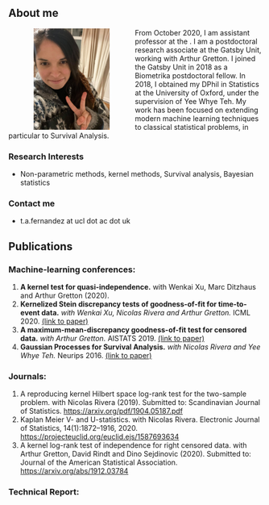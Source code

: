 
## About me

<img src="https://raw.githubusercontent.com/TamaraFA/TamaraFA.github.io/master/Tam.jpg" width="30%" height="30%" align="left" hspace="50"/>

From October 2020, I am assistant professor at the . I am a postdoctoral research associate at the Gatsby Unit, working with Arthur Gretton. I joined the Gatsby Unit in 2018 as a Biometrika postdoctoral fellow. In 2018, I obtained my DPhil in Statistics at the University of Oxford, under the supervision of Yee Whye Teh. My work has been focused on extending modern machine learning techniques to classical statistical problems, in particular to Survival Analysis. 

### Research Interests
- Non-parametric methods, kernel methods, Survival analysis, Bayesian statistics

### Contact me
-  t.a.fernandez at ucl dot ac dot uk

## Publications

### Machine-learning conferences:
1. <b>A kernel test for quasi-independence.</b> with Wenkai Xu, Marc Ditzhaus and Arthur Gretton (2020). 
2. <b>Kernelized Stein discrepancy tests of goodness-of-fit for time-to-event data.</b> <i>with Wenkai Xu, Nicolas Rivera and Arthur Gretton.</i>  ICML 2020. [(link to paper)](https://proceedings.icml.cc/paper/2020/file/1f50893f80d6830d62765ffad7721742-Paper.pdf)
3. <b>A maximum-mean-discrepancy goodness-of-fit test for censored data.</b> <i>with Arthur Gretton.</i> AISTATS 2019.
[(link to paper)](http://proceedings.mlr.press/v89/fernandez19a/fernandez19a.pdf)
4. <b>Gaussian Processes for Survival Analysis.</b> <i>with Nicolas Rivera and Yee Whye Teh.</i> Neurips 2016. [(link to paper)](https://papers.nips.cc/paper/6443-gaussian-processes-for-survival-analysis.pdf)

### Journals:
1. A reproducing kernel Hilbert space log-rank test for the two-sample problem. with Nicolas Rivera (2019).  Submitted to: Scandinavian Journal of Statistics. https://arxiv.org/pdf/1904.05187.pdf
2. Kaplan Meier V- and U-statistics. with Nicolas Rivera. Electronic Journal of Statistics, 14(1):1872–1916, 2020. https://projecteuclid.org/euclid.ejs/1587693634
3. A kernel log-rank test of independence for right censored data. with Arthur Gretton, David Rindt and Dino Sejdinovic (2020). Submitted to: Journal of the American Statistical Association. https://arxiv.org/abs/1912.03784

### Technical Report:
